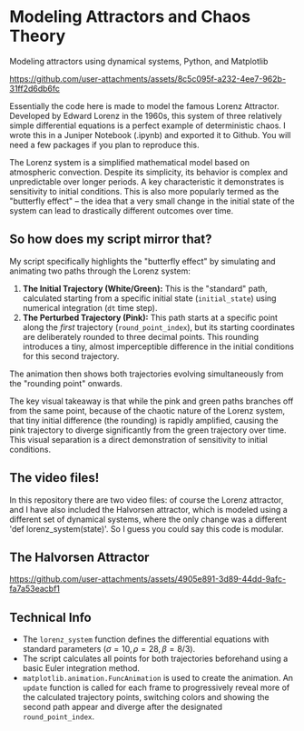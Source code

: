 # Modeling Attractors and Chaos Theory
Modeling attractors using dynamical systems, Python, and Matplotlib

https://github.com/user-attachments/assets/8c5c095f-a232-4ee7-962b-31ff2d6db6fc

Essentially the code here is made to model the famous Lorenz Attractor. Developed by Edward Lorenz in the 1960s, this system of three relatively simple differential equations is a perfect example of deterministic chaos. I wrote this in a Juniper Notebook (.ipynb) and exported it to Github. You will need a few packages if you plan to reproduce this. 

The Lorenz system is a simplified mathematical model based on atmospheric convection. Despite its simplicity, its behavior is complex and unpredictable over longer periods. A key characteristic it demonstrates is sensitivity to initial conditions. This is also more popularly termed as the "butterfly effect" – the idea that a very small change in the initial state of the system can lead to drastically different outcomes over time.

## So how does my script mirror that?

My script specifically highlights the "butterfly effect" by simulating and animating two paths through the Lorenz system:

1. **The Initial Trajectory (White/Green):** This is the "standard" path, calculated starting from a specific initial state (`initial_state`) using numerical integration (`dt` time step).
2.  **The Perturbed Trajectory (Pink):** This path starts at a specific point along the *first* trajectory (`round_point_index`), but its starting coordinates are deliberately rounded to three decimal points. This rounding introduces a tiny, almost imperceptible difference in the initial conditions for this second trajectory.

The animation then shows both trajectories evolving simultaneously from the "rounding point" onwards.

The key visual takeaway is that while the pink and green paths branches off from the same point, because of the chaotic nature of the Lorenz system, that tiny initial difference (the rounding) is rapidly amplified, causing the pink trajectory to diverge significantly from the green trajectory over time. This visual separation is a direct demonstration of sensitivity to initial conditions.

## The video files!

In this repository there are two video files: of course the Lorenz attractor, and I have also included the Halvorsen attractor, which is modeled using a different set of dynamical systems, where the only change was a different 'def lorenz_system(state)'. So I guess you could say this code is modular.

## The Halvorsen Attractor

https://github.com/user-attachments/assets/4905e891-3d89-44dd-9afc-fa7a53eacbf1

## Technical Info

* The `lorenz_system` function defines the differential equations with standard parameters ($\sigma=10, \rho=28, \beta=8/3$).
* The script calculates all points for both trajectories beforehand using a basic Euler integration method.
* `matplotlib.animation.FuncAnimation` is used to create the animation. An `update` function is called for each frame to progressively reveal more of the calculated trajectory points, switching colors and showing the second path appear and diverge after the designated `round_point_index`.
